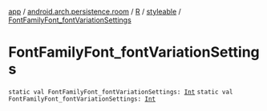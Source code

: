 [app](../../../index.md) / [android.arch.persistence.room](../../index.md) / [R](../index.md) / [styleable](index.md) / [FontFamilyFont_fontVariationSettings](./-font-family-font_font-variation-settings.md)

# FontFamilyFont_fontVariationSettings

`static val FontFamilyFont_fontVariationSettings: `[`Int`](https://kotlinlang.org/api/latest/jvm/stdlib/kotlin/-int/index.html)
`static val FontFamilyFont_fontVariationSettings: `[`Int`](https://kotlinlang.org/api/latest/jvm/stdlib/kotlin/-int/index.html)